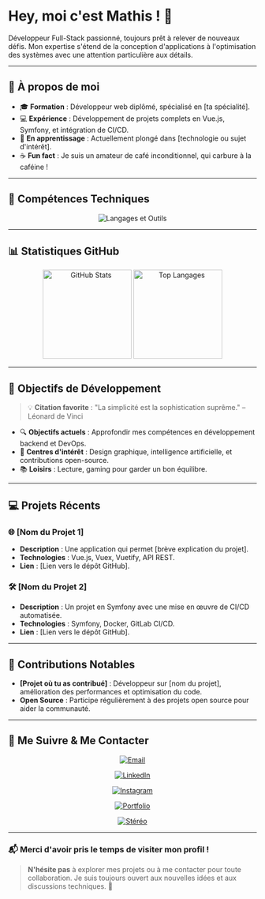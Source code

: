 # Hey, moi c'est Mathis ! 👋

Développeur Full-Stack passionné, toujours prêt à relever de nouveaux défis. Mon expertise s'étend de la conception d'applications à l'optimisation des systèmes avec une attention particulière aux détails.

---

## 🌟 À propos de moi

- 🎓 **Formation** : Développeur web diplômé, spécialisé en [ta spécialité].
- 💻 **Expérience** : Développement de projets complets en Vue.js, Symfony, et intégration de CI/CD.
- 🌱 **En apprentissage** : Actuellement plongé dans [technologie ou sujet d'intérêt].
- ☕ **Fun fact** : Je suis un amateur de café inconditionnel, qui carbure à la caféine !

---

## 🚀 Compétences Techniques

<div align="center">
  <img src="https://skillicons.dev/icons?i=vue,react,php,symfony,html,css,js,git,github,gitlab,docker,linux" alt="Langages et Outils" />
</div>

---

## 📊 Statistiques GitHub

<div align="center">
  <img src="https://github-readme-stats.vercel.app/api?username=1-mathis&show_icons=true&theme=blueberry" alt="GitHub Stats" height="180em" />
  <img src="https://github-readme-stats.vercel.app/api/top-langs/?username=1-mathis&layout=compact&theme=blueberry" alt="Top Langages" height="180em" />
</div>

---

## 🌱 Objectifs de Développement

> 💡 **Citation favorite** : "La simplicité est la sophistication suprême." – Léonard de Vinci

- 🔍 **Objectifs actuels** : Approfondir mes compétences en développement backend et DevOps.
- 🎨 **Centres d'intérêt** : Design graphique, intelligence artificielle, et contributions open-source.
- 📚 **Loisirs** : Lecture, gaming pour garder un bon équilibre.

---

## 💻 Projets Récents

### 🌐 **[Nom du Projet 1]**
- **Description** : Une application qui permet [brève explication du projet].
- **Technologies** : Vue.js, Vuex, Vuetify, API REST.
- **Lien** : [Lien vers le dépôt GitHub].

### 🛠️ **[Nom du Projet 2]**
- **Description** : Un projet en Symfony avec une mise en œuvre de CI/CD automatisée.
- **Technologies** : Symfony, Docker, GitLab CI/CD.
- **Lien** : [Lien vers le dépôt GitHub].

---

## 🤝 Contributions Notables

- **[Projet où tu as contribué]** : Développeur sur [nom du projet], amélioration des performances et optimisation du code.
- **Open Source** : Participe régulièrement à des projets open source pour aider la communauté.

---

## 🔗 Me Suivre & Me Contacter

<div align="center">
  <!-- Lien pour envoyer un email directement avec ton adresse -->
  <a href="mailto:contactmathis244@gmail.com"><img src="https://img.shields.io/badge/Email-D14836?style=for-the-badge&logo=gmail&logoColor=white" alt="Email"></a>
  
  <!-- Lien vers ton profil LinkedIn -->
  <a href="https://www.linkedin.com/in/mathis-ferreira/"><img src="https://img.shields.io/badge/LinkedIn-0077B5?style=for-the-badge&logo=linkedin&logoColor=white" alt="LinkedIn"></a>
  
  <!-- Lien vers ton profil Instagram -->
  <a href="https://www.instagram.com/mths.ferr/"><img src="https://img.shields.io/badge/Instagram-E4405F?style=for-the-badge&logo=instagram&logoColor=white" alt="Instagram"></a>
  
  <!-- Lien vers ton portfolio -->
  <a href="https://tonportfolio.com"><img src="https://img.shields.io/badge/Portfolio-FF5722?style=for-the-badge&logo=google-chrome&logoColor=white" alt="Portfolio"></a>
  
  <!-- Lien vers ton application Stéréo -->
  <a href="https://tonapplicationstereo.com"><img src="https://img.shields.io/badge/Stéréo-1DB954?style=for-the-badge&logo=spotify&logoColor=white" alt="Stéréo"></a>
</div>


---

### 📬 Merci d'avoir pris le temps de visiter mon profil !

> **N'hésite pas** à explorer mes projets ou à me contacter pour toute collaboration. Je suis toujours ouvert aux nouvelles idées et aux discussions techniques. 🚀
